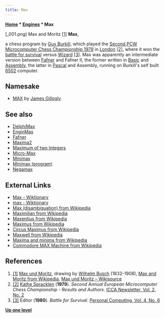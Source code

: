 ```yaml
---
title: Max
---
```

**[Home](Home "Home") \* [Engines](Engines "Engines") \* Max**



[_001.png) Max and Moritz <a id="cite-note-1" href="#cite-ref-1">[1]</a>
**Max**,  

a chess program by [Guy Burkill](index.php?title=Guy_Burkill&action=edit&redlink=1 "Guy Burkill (page does not exist)"), which played the [Second PCW Microcomputer Chess Championship 1979](PCW-MCC_1979 "PCW-MCC 1979") in [London](https://en.wikipedia.org/wiki/London) <a id="cite-note-2" href="#cite-ref-2">[2]</a>, where it won the [battle for survival](PCW-MCC_1979#Battle "PCW-MCC 1979") versus [Wizard](Wizard "Wizard") <a id="cite-note-3" href="#cite-ref-3">[3]</a>. Max was apparently an intermediate version between [Fafner](index.php?title=Fafner&action=edit&redlink=1 "Fafner (page does not exist)") and Fafner II, the former written in [Basic](Basic "Basic") and [Assembly](Assembly "Assembly"), the latter in [Pascal](Pascal "Pascal") and Assembly, running on Burkill's self built [6502](6502 "6502") computer. 



## Namesake


* [MAX](MAX_(Gillogly) "MAX (Gillogly)") by [James Gillogly](James_Gillogly "James Gillogly")


## See also


* [DelphiMax](DelphiMax "DelphiMax")
* [EnginMax](EnginMax "EnginMax")
* [Fafner](index.php?title=Fafner&action=edit&redlink=1 "Fafner (page does not exist)")
* [Maxima2](Maxima2 "Maxima2")
* [Maximum of two Integers](Avoiding_Branches#Max "Avoiding Branches")
* [Micro-Max](Micro-Max "Micro-Max")
* [Minimax](Minimax "Minimax")
* [Minimax (program)](Minimax_(program) "Minimax (program)")
* [Negamax](Negamax "Negamax")


## External Links


* [Max - Wiktionary](https://en.wiktionary.org/wiki/Max)
* [max - Wiktionary](https://en.wiktionary.org/wiki/max)
* [Max (disambiguation) from Wikipedia](https://en.wikipedia.org/wiki/Max)
* [Maximilian from Wikipedia](https://en.wikipedia.org/wiki/Maximilian)
* [Maxentius from Wikipedia](https://en.wikipedia.org/wiki/Maxentius)
* [Maximus from Wikipedia](https://en.wikipedia.org/wiki/Maximus)
* [Circus Maximus from Wikipedia](https://en.wikipedia.org/wiki/Circus_Maximus)
* [Maxwell from Wikipedia](https://en.wikipedia.org/wiki/Maxwell)
* [Maxima and minima from Wikipedia](https://en.wikipedia.org/wiki/Maxima_and_minima)
* [Commodore MAX Machine from Wikipedia](https://en.wikipedia.org/wiki/Commodore_MAX_Machine)


## References


1. <a id="cite-ref-1" href="#cite-note-1">[1]</a> [Max und Moritz](https://en.wikipedia.org/wiki/File:Max_und_Moritz.JPG), drawing by [Wilhelm Busch](https://en.wikipedia.org/wiki/Wilhelm_Busch) (1832-1908), [Max and Moritz from Wikipedia](https://en.wikipedia.org/wiki/Max_and_Moritz), [Max und Moritz – Wikisource](https://de.wikisource.org/wiki/Max_und_Moritz)
2. <a id="cite-ref-2" href="#cite-note-2">[2]</a> [Kathe Spracklen](Kathe_Spracklen "Kathe Spracklen") (**1979**). *Second Annual European Microcomputer Chess Championship - Results and Authors*. [ICCA Newsletter, Vol. 2, No. 2](ICGA_Journal#2_2 "ICGA Journal")
3. <a id="cite-ref-3" href="#cite-note-3">[3]</a> Editor (**1980**). *Battle for Survival*. [Personal Computing, Vol. 4, No. 6](Personal_Computing#4_6 "Personal Computing")

**[Up one level](Engines "Engines")**







 

